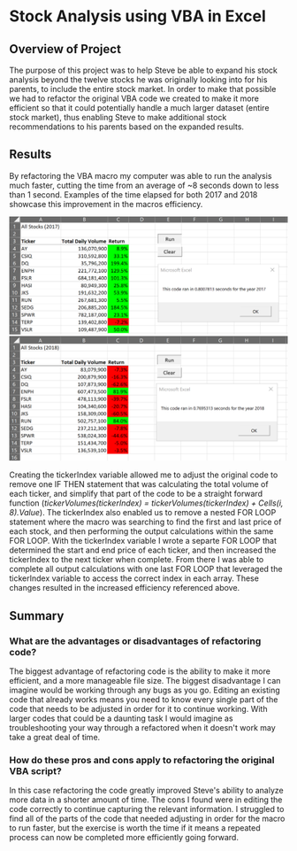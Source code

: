 # Stock Analysis using VBA in Excel

## Overview of Project

The purpose of this project was to help Steve be able to expand his stock analysis beyond the twelve stocks he was originally looking into for his parents, to include the entire stock market. In order to make that possible we had to refactor the original VBA code we created to make it more efficient so that it could potentially handle a much larger dataset (entire stock market), thus enabling Steve to make additional stock recommendations to his parents based on the expanded results.   

## Results

By refactoring the VBA macro my computer was able to run the analysis much faster, cutting the time from an average of ~8 seconds down to less than 1 second.  Examples of the time elapsed for both 2017 and 2018 showcase this improvement in the macros efficiency.

![2017](https://github.com/NRFlood/stock-analysis/blob/main/Resources/VBA_Challenge_2017.png)
![2018](https://github.com/NRFlood/stock-analysis/blob/main/Resources/VBA_Challenge_2018.png)

Creating the tickerIndex variable allowed me to adjust the original code to remove one IF THEN statement that was calculating the total volume of each ticker, and simplify that part of the code to be a straight forward function (*tickerVolumes(tickerIndex) = tickerVolumes(tickerIndex) + Cells(i, 8).Value*). The tickerIndex also enabled us to remove a nested FOR LOOP statement where the macro was searching to find the first and last price of each stock, and then performing the output calculations within the same FOR LOOP. With the tickerIndex variable I wrote a separte FOR LOOP that determined the start and end price of each ticker, and then increased the tickerIndex to the next ticker when complete.  From there I was able to complete all output calculations with one last FOR LOOP that leveraged the tickerIndex variable to access the correct index in each array.  These changes resulted in the increased efficiency referenced above.      

## Summary
### What are the advantages or disadvantages of refactoring code?
The biggest advantage of refactoring code is the ability to make it more efficient, and a more manageable file size.  The biggest disadvantage I can imagine would be working through any bugs as you go.  Editing an existing code that already works means you need to know every single part of the code that needs to be adjusted in order for it to continue working. With larger codes that could be a daunting task I would imagine as troubleshooting your way through a refactored when it doesn't work may take a great deal of time. 

### How do these pros and cons apply to refactoring the original VBA script?
In this case refactoring the code greatly improved Steve's ability to analyze more data in a shorter amount of time.  The cons I found were in editing the code correctly to continue capturing the relevant information. I struggled to find all of the parts of the code that needed adjusting in order for the macro to run faster, but the exercise is worth the time if it means a repeated process can now be completed more efficiently going forward.  
 

